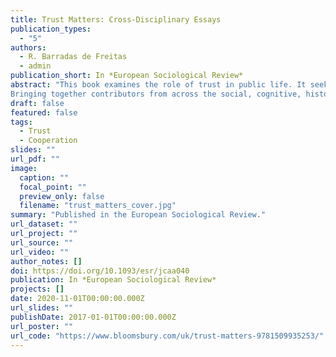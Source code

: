 ```yaml
---
title: Trust Matters: Cross-Disciplinary Essays
publication_types:
  - "5"
authors:
  - R. Barradas de Freitas
  - admin
publication_short: In *European Sociological Review*
abstract: "This book examines the role of trust in public life. It seeks to contribute to a more nuanced understanding of certain fundamental concepts in political and legal theory, such as the concepts of authority, power, social practice, the rule of law, and justice by furnishing and sharpening our concepts of trust and trustworthiness.
Bringing together contributors from across the social, cognitive, historical, and political sciences, the book opens up inquiries into central concepts in legal theory as well as new approaches and methodologies. The interdisciplinary contributions analyse the notions of trust, trustworthiness, and distrust and apply them to address a variety of problems and questions."
draft: false
featured: false
tags:
  - Trust
  - Cooperation
slides: ""
url_pdf: ""
image:
  caption: ""
  focal_point: ""
  preview_only: false
  filename: "trust_matters_cover.jpg"
summary: "Published in the European Sociological Review."
url_dataset: ""
url_project: ""
url_source: ""
url_video: ""
author_notes: []
doi: https://doi.org/10.1093/esr/jcaa040
publication: In *European Sociological Review*
projects: []
date: 2020-11-01T00:00:00.000Z
url_slides: ""
publishDate: 2017-01-01T00:00:00.000Z
url_poster: ""
url_code: "https://www.bloomsbury.com/uk/trust-matters-9781509935253/"
---
```

<script type='text/javascript' src='https://d1bxh8uas1mnw7.cloudfront.net/assets/embed.js'></script>
<div data-badge-details="right" data-badge-type="large-donut" data-doi="https://doi.org/10.1093/esr/jcaa040" data-hide-no-mentions="true" class="altmetric-embed"></div>
